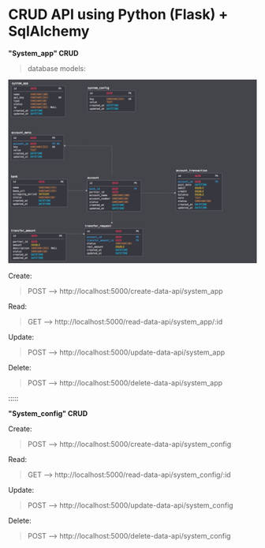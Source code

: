 # CRUD API using Python (Flask) + SqlAlchemy

<b>"System_app" CRUD</b>


> database models: <br>

![alt text](https://github.com/nawikart/README_IMAGES/blob/master/reza/reza.jpeg)

Create:

> POST --> http://localhost:5000/create-data-api/system_app


Read:

> GET --> http://localhost:5000/read-data-api/system_app/:id


Update:

> POST --> http://localhost:5000/update-data-api/system_app


Delete:

> POST --> http://localhost:5000/delete-data-api/system_app



:::::

<b>"System_config" CRUD</b>

Create:

> POST --> http://localhost:5000/create-data-api/system_config


Read:

> GET --> http://localhost:5000/read-data-api/system_config/:id


Update:

> POST --> http://localhost:5000/update-data-api/system_config


Delete:

> POST --> http://localhost:5000/delete-data-api/system_config

